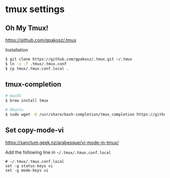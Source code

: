 # tmux settings

## Oh My Tmux!

https://github.com/gpakosz/.tmux

Installation

```sh
$ git clone https://github.com/gpakosz/.tmux.git ~/.tmux
$ ln -s -f .tmux/.tmux.conf
$ cp tmux/.tmux.conf.local .
```

## tmux-completion

```sh
# macOS
$ brew install tmux

# Ubuntu
$ sudo wget -O /usr/share/bash-completion/tmux_completion https://github.com/imomaliev/tmux-bash-completion/raw/master/completions/tmux
```

## Set copy-mode-vi

https://sanctum.geek.nz/arabesque/vi-mode-in-tmux/

Add the following line in `~/.tmux/.tmux.conf.local`

```
# ~/.tmux/.tmux.conf.local
set -g status-keys vi
set -g mode-keys vi
```

